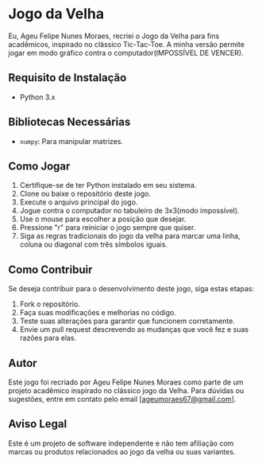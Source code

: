 
# Jogo da Velha

Eu, Ageu Felipe Nunes Moraes, recriei o Jogo da Velha para fins acadêmicos, inspirado no clássico Tic-Tac-Toe. A minha versão permite jogar em modo gráfico contra o computador(IMPOSSÍVEL DE VENCER).


## Requisito de Instalação

- Python 3.x

## Bibliotecas Necessárias

- `numpy`: Para manipular matrizes.

## Como Jogar

1. Certifique-se de ter Python instalado em seu sistema.
2. Clone ou baixe o repositório deste jogo.
3. Execute o arquivo principal do jogo.
4. Jogue contra o computador no tabuleiro de 3x3(modo impossível).
5. Use o mouse para escolher a posição que desejar.
6. Pressione "r" para reiniciar o jogo sempre que quiser.
7. Siga as regras tradicionais do jogo da velha para marcar uma linha, coluna ou diagonal com três símbolos iguais.

## Como Contribuir

Se deseja contribuir para o desenvolvimento deste jogo, siga estas etapas:

1. Fork o repositório.
2. Faça suas modificações e melhorias no código.
3. Teste suas alterações para garantir que funcionem corretamente.
4. Envie um pull request descrevendo as mudanças que você fez e suas razões para elas.

## Autor

Este jogo foi recriado por Ageu Felipe Nunes Moraes como parte de um projeto acadêmico inspirado no clássico jogo da Velha.
Para dúvidas ou sugestões, entre em contato pelo email [ageumoraes67@gmail.com].

## Aviso Legal

Este é um projeto de software independente e não tem afiliação com marcas ou produtos relacionados ao jogo da velha ou suas variantes.
